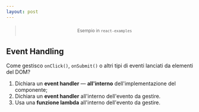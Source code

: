 ```yaml
---
layout: post
---
```

<blockquote style="text-align:center; display: flex; justify-content: center; padding: .5em">
    <small>Esempio in <code>react-examples</code></small>
</blockquote>

## Event Handling
Come gestisco `onClick()`, `onSubmit()` o altri tipi di eventi lanciati da elementi del DOM?

1. Dichiara un **event handler** — **all'interno** dell'implementazione del componente;
2. Dichiara un **event handler** all'interno dell'evento da gestire.
3. Usa una **funzione lambda** all'interno dell'evento da gestire.